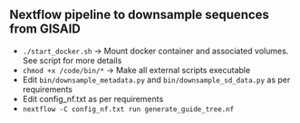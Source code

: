 ## Nextflow pipeline to downsample sequences from GISAID

* `./start_docker.sh` -> Mount docker container and associated volumes. See script for more details
* `chmod +x /code/bin/*` -> Make all external scripts executable
* Edit `bin/downsample_metadata.py` and `bin/downsample_sd_data.py` as per requirements
* Edit config_nf.txt as per requirements
* `nextflow -C config_nf.txt run generate_guide_tree.nf`

